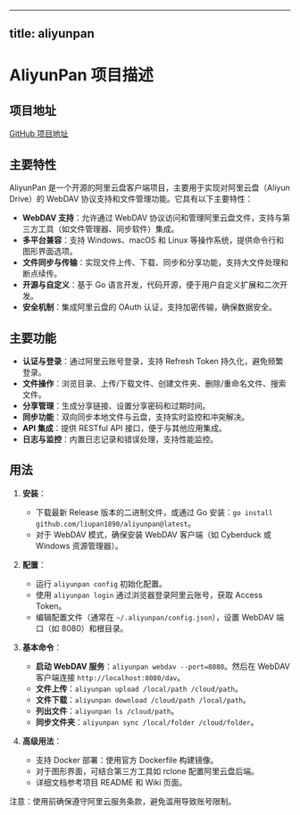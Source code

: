 
---
title: aliyunpan
---

# AliyunPan 项目描述

## 项目地址
[GitHub 项目地址](https://github.com/liupan1890/aliyunpan)

## 主要特性
AliyunPan 是一个开源的阿里云盘客户端项目，主要用于实现对阿里云盘（Aliyun Drive）的 WebDAV 协议支持和文件管理功能。它具有以下主要特性：
- **WebDAV 支持**：允许通过 WebDAV 协议访问和管理阿里云盘文件，支持与第三方工具（如文件管理器、同步软件）集成。
- **多平台兼容**：支持 Windows、macOS 和 Linux 等操作系统，提供命令行和图形界面选项。
- **文件同步与传输**：实现文件上传、下载、同步和分享功能，支持大文件处理和断点续传。
- **开源与自定义**：基于 Go 语言开发，代码开源，便于用户自定义扩展和二次开发。
- **安全机制**：集成阿里云盘的 OAuth 认证，支持加密传输，确保数据安全。

## 主要功能
- **认证与登录**：通过阿里云账号登录，支持 Refresh Token 持久化，避免频繁登录。
- **文件操作**：浏览目录、上传/下载文件、创建文件夹、删除/重命名文件、搜索文件。
- **分享管理**：生成分享链接、设置分享密码和过期时间。
- **同步功能**：双向同步本地文件与云盘，支持实时监控和冲突解决。
- **API 集成**：提供 RESTful API 接口，便于与其他应用集成。
- **日志与监控**：内置日志记录和错误处理，支持性能监控。

## 用法
1. **安装**：
   - 下载最新 Release 版本的二进制文件，或通过 Go 安装：`go install github.com/liupan1890/aliyunpan@latest`。
   - 对于 WebDAV 模式，确保安装 WebDAV 客户端（如 Cyberduck 或 Windows 资源管理器）。

2. **配置**：
   - 运行 `aliyunpan config` 初始化配置。
   - 使用 `aliyunpan login` 通过浏览器登录阿里云账号，获取 Access Token。
   - 编辑配置文件（通常在 `~/.aliyunpan/config.json`），设置 WebDAV 端口（如 8080）和根目录。

3. **基本命令**：
   - **启动 WebDAV 服务**：`aliyunpan webdav --port=8080`。然后在 WebDAV 客户端连接 `http://localhost:8080/dav`。
   - **文件上传**：`aliyunpan upload /local/path /cloud/path`。
   - **文件下载**：`aliyunpan download /cloud/path /local/path`。
   - **列出文件**：`aliyunpan ls /cloud/path`。
   - **同步文件夹**：`aliyunpan sync /local/folder /cloud/folder`。

4. **高级用法**：
   - 支持 Docker 部署：使用官方 Dockerfile 构建镜像。
   - 对于图形界面，可结合第三方工具如 rclone 配置阿里云盘后端。
   - 详细文档参考项目 README 和 Wiki 页面。

注意：使用前确保遵守阿里云服务条款，避免滥用导致账号限制。